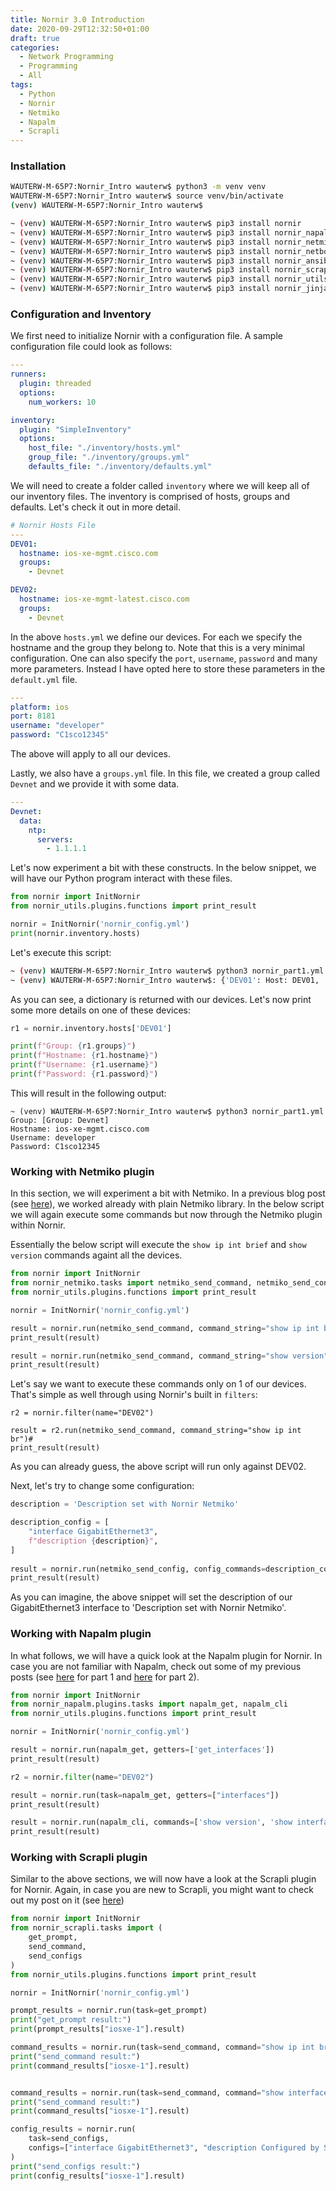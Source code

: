 ```yaml
---
title: Nornir 3.0 Introduction
date: 2020-09-29T12:32:50+01:00
draft: true
categories:
  - Network Programming
  - Programming
  - All
tags:
  - Python
  - Nornir
  - Netmiko
  - Napalm
  - Scrapli
---
```


### Installation

```bash
WAUTERW-M-65P7:Nornir_Intro wauterw$ python3 -m venv venv
WAUTERW-M-65P7:Nornir_Intro wauterw$ source venv/bin/activate
(venv) WAUTERW-M-65P7:Nornir_Intro wauterw$ 
```

```bash
~ (venv) WAUTERW-M-65P7:Nornir_Intro wauterw$ pip3 install nornir
~ (venv) WAUTERW-M-65P7:Nornir_Intro wauterw$ pip3 install nornir_napalm
~ (venv) WAUTERW-M-65P7:Nornir_Intro wauterw$ pip3 install nornir_netmiko
~ (venv) WAUTERW-M-65P7:Nornir_Intro wauterw$ pip3 install nornir_netbox
~ (venv) WAUTERW-M-65P7:Nornir_Intro wauterw$ pip3 install nornir_ansible
~ (venv) WAUTERW-M-65P7:Nornir_Intro wauterw$ pip3 install nornir_scrapli
~ (venv) WAUTERW-M-65P7:Nornir_Intro wauterw$ pip3 install nornir_utils
~ (venv) WAUTERW-M-65P7:Nornir_Intro wauterw$ pip3 install nornir_jinja2
```

### Configuration and Inventory

We first need to initialize Nornir with a configuration file. A sample configuration file could look as follows:

```yaml
---
runners:
  plugin: threaded
  options:
    num_workers: 10

inventory:
  plugin: "SimpleInventory"
  options: 
    host_file: "./inventory/hosts.yml"
    group_file: "./inventory/groups.yml"
    defaults_file: "./inventory/defaults.yml"
```
We will need to create a folder called `inventory` where we will keep all of our inventory files. The inventory is comprised of hosts, groups and defaults. Let's check it out in more detail.

```yaml
# Nornir Hosts File 
---
DEV01: 
  hostname: ios-xe-mgmt.cisco.com
  groups: 
    - Devnet

DEV02: 
  hostname: ios-xe-mgmt-latest.cisco.com
  groups: 
    - Devnet
```
In the above `hosts.yml` we define our devices. For each we specify the hostname and the group they belong to. Note that this is a very minimal configuration. One can also specify the `port`, `username`, `password` and many more parameters. Instead I have opted here to store these parameters in the `default.yml` file.

```yaml
---
platform: ios
port: 8181
username: "developer"
password: "C1sco12345"
```
The above will apply to all our devices.

Lastly, we also have a `groups.yml` file. In this file, we created a group called `Devnet` and we provide it with some data.

```yaml
---
Devnet: 
  data: 
    ntp: 
      servers: 
        - 1.1.1.1
```

Let's now experiment a bit with these constructs. In the below snippet, we will have our Python program interact with these files.

```python
from nornir import InitNornir
from nornir_utils.plugins.functions import print_result

nornir = InitNornir('nornir_config.yml')
print(nornir.inventory.hosts)
```
Let's execute this script:

```bash
~ (venv) WAUTERW-M-65P7:Nornir_Intro wauterw$ python3 nornir_part1.yml
~ (venv) WAUTERW-M-65P7:Nornir_Intro wauterw$: {'DEV01': Host: DEV01, 'DEV02': Host: DEV02}
```
As you can see, a dictionary is returned with our devices. Let's now print some more details on one of these devices:

```python
r1 = nornir.inventory.hosts['DEV01']

print(f"Group: {r1.groups}")
print(f"Hostname: {r1.hostname}")
print(f"Username: {r1.username}")
print(f"Password: {r1.password}")
```
This will result in the following output:
```
~ (venv) WAUTERW-M-65P7:Nornir_Intro wauterw$ python3 nornir_part1.yml
Group: [Group: Devnet]
Hostname: ios-xe-mgmt.cisco.com
Username: developer
Password: C1sco12345
```

### Working with Netmiko plugin
In this section, we will experiment a bit with Netmiko. In a previous blog post (see [here](http://blog.wimwauters.com/networkprogrammability/2020-03-25-netmiko_introduction/)), we worked already with plain Netmiko library. In the below script we will again execute some commands but now through the Netmiko plugin within Nornir.

Essentially the below script will execute the `show ip int brief` and `show version` commands againt all the devices.

```python
from nornir import InitNornir
from nornir_netmiko.tasks import netmiko_send_command, netmiko_send_config
from nornir_utils.plugins.functions import print_result

nornir = InitNornir('nornir_config.yml')

result = nornir.run(netmiko_send_command, command_string="show ip int br")#
print_result(result)

result = nornir.run(netmiko_send_command, command_string="show version")#
print_result(result)
```

Let's say we want to execute these commands only on 1 of our devices. That's simple as well through using Nornir's built in `filters`:

```
r2 = nornir.filter(name="DEV02")

result = r2.run(netmiko_send_command, command_string="show ip int br")#
print_result(result)
```
As you can already guess, the above script will run only against DEV02.

Next, let's try to change some configuration:

```python
description = 'Description set with Nornir Netmiko'

description_config = [
    "interface GigabitEthernet3",
    f"description {description}",
]
   
result = nornir.run(netmiko_send_config, config_commands=description_config)
print_result(result)
```
As you can imagine, the above snippet will set the description of our GigabitEthernet3 interface to 'Description set with Nornir Netmiko'.

### Working with Napalm plugin

In what follows, we will have a quick look at the Napalm plugin for Nornir. In case you are not familiar with Napalm, check out some of my previous posts (see [here](https://blog.wimwauters.com/networkprogrammability/2020-04-06_napalm_introduction_part1/) for part 1 and [here](https://blog.wimwauters.com/networkprogrammability/2020-04-07_napalm_introduction_part2/) for part 2).

```python
from nornir import InitNornir
from nornir_napalm.plugins.tasks import napalm_get, napalm_cli
from nornir_utils.plugins.functions import print_result

nornir = InitNornir('nornir_config.yml')

result = nornir.run(napalm_get, getters=['get_interfaces'])
print_result(result)

r2 = nornir.filter(name="DEV02")

result = nornir.run(task=napalm_get, getters=["interfaces"])
print_result(result)

result = nornir.run(napalm_cli, commands=['show version', 'show interface brief'])
print_result(result)
```

### Working with Scrapli plugin
Similar to the above sections, we will now have a look at the Scrapli plugin for Nornir. Again, in case you are new to Scrapli, you might want to check out my post on it (see [here](https://blog.wimwauters.com/networkprogrammability/2020-04-09_scrapli_introduction/))

```python
from nornir import InitNornir
from nornir_scrapli.tasks import (
    get_prompt,
    send_command,
    send_configs
)
from nornir_utils.plugins.functions import print_result

nornir = InitNornir('nornir_config.yml')

prompt_results = nornir.run(task=get_prompt)
print("get_prompt result:")
print(prompt_results["iosxe-1"].result)

command_results = nornir.run(task=send_command, command="show ip int brief")
print("send_command result:")
print(command_results["iosxe-1"].result)


command_results = nornir.run(task=send_command, command="show interface Gi3 description")
print("send_command result:")
print(command_results["iosxe-1"].result)

config_results = nornir.run(
    task=send_configs,
    configs=["interface GigabitEthernet3", "description Configured by Scrapli"],
)
print("send_configs result:")
print(config_results["iosxe-1"].result)
```